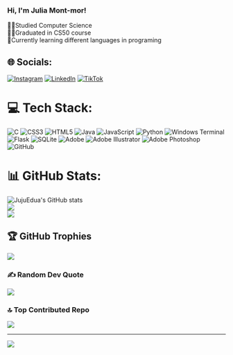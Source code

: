 ### Hi, I'm Julia Mont-mor!

👩‍💻Studied Computer Science</br>
👩‍🎓Graduated in CS50 course</br>
💭Currently learning different languages in programing</br>

## 🌐 Socials:
[![Instagram](https://img.shields.io/badge/Instagram-%23E4405F.svg?logo=Instagram&logoColor=white)](https://instagram.com/montmor_) [![LinkedIn](https://img.shields.io/badge/LinkedIn-%230077B5.svg?logo=linkedin&logoColor=white)](https://linkedin.com/in/juliamont-mor/) [![TikTok](https://img.shields.io/badge/TikTok-%23000000.svg?logo=TikTok&logoColor=white)](https://tiktok.com/@montmor__) 

# 💻 Tech Stack:
![C](https://img.shields.io/badge/c-%2300599C.svg?style=for-the-badge&logo=c&logoColor=white) ![CSS3](https://img.shields.io/badge/css3-%231572B6.svg?style=for-the-badge&logo=css3&logoColor=white) ![HTML5](https://img.shields.io/badge/html5-%23E34F26.svg?style=for-the-badge&logo=html5&logoColor=white) ![Java](https://img.shields.io/badge/java-%23ED8B00.svg?style=for-the-badge&logo=openjdk&logoColor=white) ![JavaScript](https://img.shields.io/badge/javascript-%23323330.svg?style=for-the-badge&logo=javascript&logoColor=%23F7DF1E) ![Python](https://img.shields.io/badge/python-3670A0?style=for-the-badge&logo=python&logoColor=ffdd54) ![Windows Terminal](https://img.shields.io/badge/Windows%20Terminal-%234D4D4D.svg?style=for-the-badge&logo=windows-terminal&logoColor=white) ![Flask](https://img.shields.io/badge/flask-%23000.svg?style=for-the-badge&logo=flask&logoColor=white) ![SQLite](https://img.shields.io/badge/sqlite-%2307405e.svg?style=for-the-badge&logo=sqlite&logoColor=white) ![Adobe](https://img.shields.io/badge/adobe-%23FF0000.svg?style=for-the-badge&logo=adobe&logoColor=white) ![Adobe Illustrator](https://img.shields.io/badge/adobe%20illustrator-%23FF9A00.svg?style=for-the-badge&logo=adobe%20illustrator&logoColor=white) ![Adobe Photoshop](https://img.shields.io/badge/adobe%20photoshop-%2331A8FF.svg?style=for-the-badge&logo=adobe%20photoshop&logoColor=white) ![GitHub](https://img.shields.io/badge/github-%23121011.svg?style=for-the-badge&logo=github&logoColor=white) 
# 📊 GitHub Stats:
![JujuEdua's GitHub stats](https://github-readme-stats.vercel.app/api?username=jujuedua&show_icons=true&theme=tokyonight)<br/>
![](https://github-readme-streak-stats.herokuapp.com/?user=jujuedua&theme=tokyonight)<br/>
![](https://github-readme-stats.vercel.app/api/top-langs/?username=jujuedua&theme=tokyonight&include_all_commits=true&count_private=true&layout=compact)

## 🏆 GitHub Trophies
![](https://github-profile-trophy.vercel.app/?username=jujuedua&theme=tokyonight&no-frame=true&no-bg=false&margin-w=4)

### ✍️ Random Dev Quote
![](https://quotes-github-readme.vercel.app/api?type=horizontal&theme=tokyonight)

### 🔝 Top Contributed Repo
![](https://github-contributor-stats.vercel.app/api?username=jujuedua&limit=5&theme=tokyonight&combine_all_yearly_contributions=true)

---
[![](https://visitcount.itsvg.in/api?id=jujuedua&icon=2&color=1)](https://visitcount.itsvg.in)

<!-- Proudly created with GPRM ( https://gprm.itsvg.in ) -->
